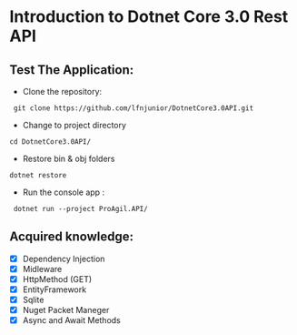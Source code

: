 # Introduction to Dotnet Core 3.0 Rest API

## Test The Application:

- Clone the repository:
```
 git clone https://github.com/lfnjunior/DotnetCore3.0API.git
```
- Change to project directory
```
cd DotnetCore3.0API/
```
- Restore bin & obj folders
```
dotnet restore
```
- Run the console app :
```
 dotnet run --project ProAgil.API/
```

## Acquired knowledge:

- [X] Dependency Injection
- [X] Midleware
- [X] HttpMethod (GET)
- [X] EntityFramework
- [X] Sqlite
- [X] Nuget Packet Maneger
- [X] Async and Await Methods
